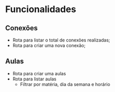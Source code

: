 # Funcionalidades

## Conexões 

- Rota para listar o total de conexões realizadas;
- Rota para criar uma nova conexão;

## Aulas

- Rota para criar uma aulas
- Rota para listar aulas
  - Filtrar por matéria, dia da semana e horário